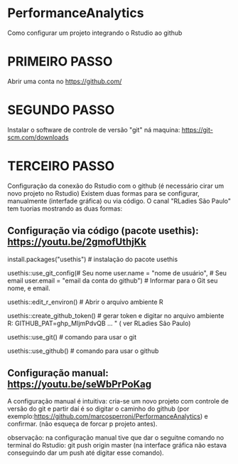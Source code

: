 # PerformanceAnalytics

Como configurar um projeto integrando o Rstudio ao github

# PRIMEIRO PASSO

Abrir uma conta no https://github.com/

# SEGUNDO PASSO

Instalar o software de controle de versão "git" ná maquina: https://git-scm.com/downloads

# TERCEIRO PASSO

Configuração da conexão do Rstudio com o github (é necessário cirar um novo projeto no Rstudio)
Existem duas formas para se configurar, manualmente (interfade gráfica) ou via código. O canal "RLadies São Paulo" tem tuorias
mostrando as duas formas:

## Configuração via código (pacote usethis): https://youtu.be/2gmofUthjKk

install.packages("usethis")  # instalação do pacote usethis
 
usethis::use_git_config(# Seu nome
        user.name = "nome de usuário", 
        # Seu email
        user.email = "email da conta do github") # Informar para o Git seu nome, e email.

usethis::edit_r_environ() # Abrir o arquivo ambiente R

usethis::create_github_token() # gerar token e digitar no arquivo ambiente R: GITHUB_PAT=ghp_MIjmPdvQB ... " ( ver RLadies São Paulo)

usethis::use_git()  # comando para usar o git

usethis::use_github() # comando para usar o github

## Configuração manual: https://youtu.be/seWbPrPoKag

A configuração manual é intuitiva: cria-se um novo projeto com controle de versão do git e partir daí é so digitar o 
caminho do github (por exemplo:https://github.com/marcosperroni/PerformanceAnalytics) e confirmar. (não esqueça de forcar p projeto antes).



observação: na configuração manual tive que dar o seguitne comando no terminal do Rstudio: git push origin master 
(na interface gráfica não estava conseguindo dar um push até digitar esse comando).
